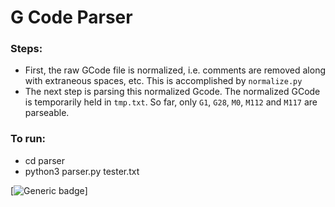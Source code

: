 # G Code Parser

### Steps:
* First, the raw GCode file is normalized, i.e. comments are removed along with extraneous spaces, etc. This is accomplished by `normalize.py`
* The next step is parsing this normalized Gcode. The normalized GCode is temporarily held in `tmp.txt`. So far, only `G1`, `G28`, `M0`, `M112` and `M117` are parseable.

### To run:
* cd parser
* python3 parser.py tester.txt

[![Generic badge](https://img.shields.io/badge/<build>-<failing>-<red>.svg)]